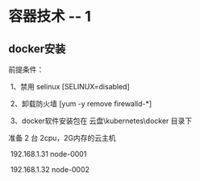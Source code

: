 # 容器技术 -- 1

## docker安装

前提条件：

​    1、禁用 selinux  [SELINUX=disabled]

​    2、卸载防火墙    [yum -y remove firewalld-*]

​    3、docker软件安装包在  云盘\kubernetes\docker 目录下

准备 2 台 2cpu，2G内存的云主机

​    192.168.1.31    node-0001

​    192.168.1.32    node-0002

